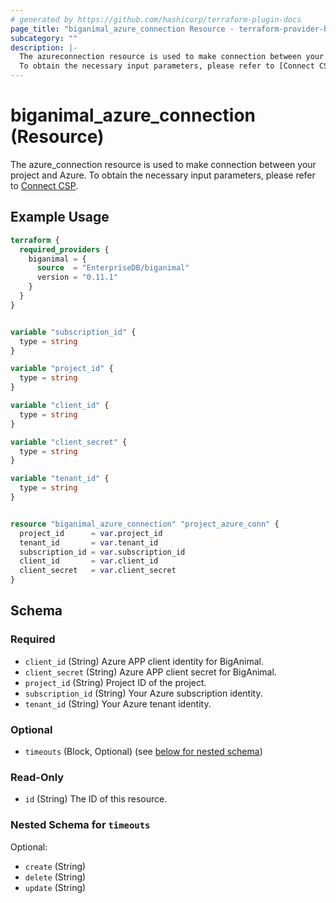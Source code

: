 ```yaml
---
# generated by https://github.com/hashicorp/terraform-plugin-docs
page_title: "biganimal_azure_connection Resource - terraform-provider-biganimal"
subcategory: ""
description: |-
  The azureconnection resource is used to make connection between your project and Azure.
  To obtain the necessary input parameters, please refer to [Connect CSP](https://www.enterprisedb.com/docs/biganimal/latest/gettingstarted/02connectingtoyourcloud/connecting_azure/).
---
```


# biganimal_azure_connection (Resource)

The azure_connection resource is used to make connection between your project and Azure.
To obtain the necessary input parameters, please refer to [Connect CSP](https://www.enterprisedb.com/docs/biganimal/latest/getting_started/02_connecting_to_your_cloud/connecting_azure/).

## Example Usage

```terraform
terraform {
  required_providers {
    biganimal = {
      source  = "EnterpriseDB/biganimal"
      version = "0.11.1"
    }
  }
}


variable "subscription_id" {
  type = string
}

variable "project_id" {
  type = string
}

variable "client_id" {
  type = string
}

variable "client_secret" {
  type = string
}

variable "tenant_id" {
  type = string
}


resource "biganimal_azure_connection" "project_azure_conn" {
  project_id      = var.project_id
  tenant_id       = var.tenant_id
  subscription_id = var.subscription_id
  client_id       = var.client_id
  client_secret   = var.client_secret
}
```

<!-- schema generated by tfplugindocs -->
## Schema

### Required

- `client_id` (String) Azure APP client identity for BigAnimal.
- `client_secret` (String) Azure APP client secret for BigAnimal.
- `project_id` (String) Project ID of the project.
- `subscription_id` (String) Your Azure subscription identity.
- `tenant_id` (String) Your Azure tenant identity.

### Optional

- `timeouts` (Block, Optional) (see [below for nested schema](#nestedblock--timeouts))

### Read-Only

- `id` (String) The ID of this resource.

<a id="nestedblock--timeouts"></a>
### Nested Schema for `timeouts`

Optional:

- `create` (String)
- `delete` (String)
- `update` (String)
